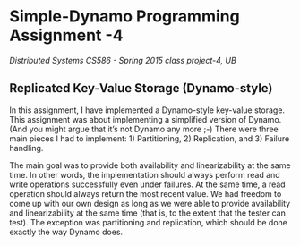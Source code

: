 # Simple-Dynamo Programming Assignment -4
*Distributed Systems CS586 - Spring 2015 class project-4, UB*

Replicated Key-Value Storage (Dynamo-style)
-------------------------------------------

In this assignment, I have implemented a Dynamo-style key-value storage. This assignment was about implementing a simplified version of Dynamo. (And you might argue that it’s not Dynamo any more ;-) There were three main pieces I had to implement: 1) Partitioning, 2) Replication, and 3) Failure handling.

The main goal was to provide both availability and linearizability at the same time. In other words, the implementation should always perform read and write operations successfully even under failures. At the same time, a read operation should always return the most recent value. We had freedom to come up with our own design as long as we were able to provide availability and linearizability at the same time (that is, to the extent that the tester can test). The exception was partitioning and replication, which should be done exactly the way Dynamo does.
